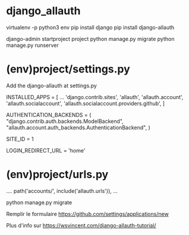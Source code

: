 # django_allauth

virtualenv -p python3 env
pip install django
pip install django-allauth

django-admin startproject project
python manage.py migrate
python manage.py runserver

# (env)project/settings.py
Add the django-allauth at settings.py

INSTALLED_APPS = [
	...
	'django.contrib.sites',
	'allauth',
	'allauth.account',
        'allauth.socialaccount',
        'allauth.socialaccount.providers.github',
]


AUTHENTICATION_BACKENDS = (
        "django.contrib.auth.backends.ModelBackend",
        "allauth.account.auth_backends.AuthenticationBackend",
        )

SITE_ID = 1

LOGIN_REDIRECT_URL = 'home'

# (env)project/urls.py
....
	path('accounts/', include('allauth.urls')),
...

python manage.py migrate

Remplir le formulaire https://github.com/settings/applications/new 	

Plus d'info sur https://wsvincent.com/django-allauth-tutorial/

